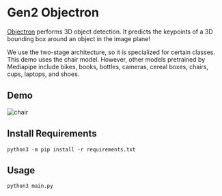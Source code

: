 # Gen2 Objectron

[Objectron](https://google.github.io/mediapipe/solutions/objectron.html) performs 3D object detection. It predicts the keypoints of a 3D bounding box around an object in the image plane!

We use the two-stage architecture, so it is specialized for certain classes. This demo uses the chair model. However, other models pretrained by Mediapipe include bikes, books, bottles, cameras, cereal boxes, chairs, cups, laptops, and shoes.

## Demo

![chair](https://user-images.githubusercontent.com/60359299/153616321-83f9d7ae-100a-4317-afd4-72bb3d1011d4.gif)

## Install Requirements

```
python3 -m pip install -r requirements.txt
```

## Usage

```
python3 main.py
```
